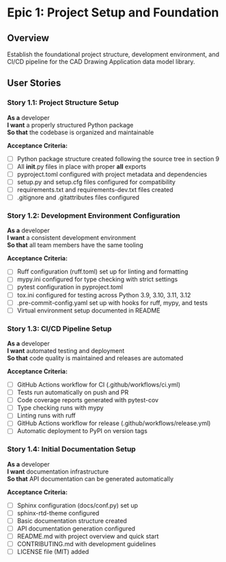 # Epic 1: Project Setup and Foundation

## Overview
Establish the foundational project structure, development environment, and CI/CD pipeline for the CAD Drawing Application data model library.

## User Stories

### Story 1.1: Project Structure Setup
**As a** developer  
**I want** a properly structured Python package  
**So that** the codebase is organized and maintainable

**Acceptance Criteria:**
- [ ] Python package structure created following the source tree in section 9
- [ ] All __init__.py files in place with proper __all__ exports
- [ ] pyproject.toml configured with project metadata and dependencies
- [ ] setup.py and setup.cfg files configured for compatibility
- [ ] requirements.txt and requirements-dev.txt files created
- [ ] .gitignore and .gitattributes files configured

### Story 1.2: Development Environment Configuration
**As a** developer  
**I want** a consistent development environment  
**So that** all team members have the same tooling

**Acceptance Criteria:**
- [ ] Ruff configuration (ruff.toml) set up for linting and formatting
- [ ] mypy.ini configured for type checking with strict settings
- [ ] pytest configuration in pyproject.toml
- [ ] tox.ini configured for testing across Python 3.9, 3.10, 3.11, 3.12
- [ ] .pre-commit-config.yaml set up with hooks for ruff, mypy, and tests
- [ ] Virtual environment setup documented in README

### Story 1.3: CI/CD Pipeline Setup
**As a** developer  
**I want** automated testing and deployment  
**So that** code quality is maintained and releases are automated

**Acceptance Criteria:**
- [ ] GitHub Actions workflow for CI (.github/workflows/ci.yml)
- [ ] Tests run automatically on push and PR
- [ ] Code coverage reports generated with pytest-cov
- [ ] Type checking runs with mypy
- [ ] Linting runs with ruff
- [ ] GitHub Actions workflow for release (.github/workflows/release.yml)
- [ ] Automatic deployment to PyPI on version tags

### Story 1.4: Initial Documentation Setup
**As a** developer  
**I want** documentation infrastructure  
**So that** API documentation can be generated automatically

**Acceptance Criteria:**
- [ ] Sphinx configuration (docs/conf.py) set up
- [ ] sphinx-rtd-theme configured
- [ ] Basic documentation structure created
- [ ] API documentation generation configured
- [ ] README.md with project overview and quick start
- [ ] CONTRIBUTING.md with development guidelines
- [ ] LICENSE file (MIT) added